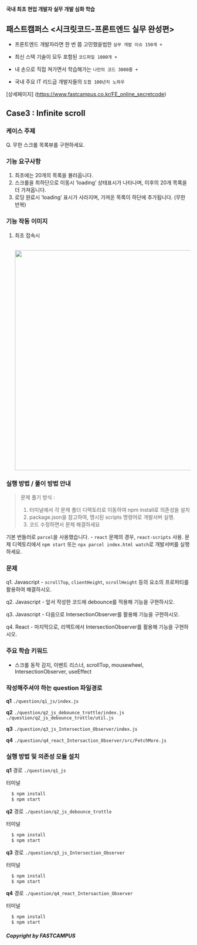 #### 국내 최초 현업 개발자 실무 개발 심화 학습 
## 패스트캠퍼스 <시크릿코드-프론트엔드 실무 완성편>


- 프론트엔드 개발자라면 한 번 쯤 고민했을법한 `실무 개발 이슈 150개 +` 

- 최신 스택 기술이 모두 포함된 `코드파일 1000개 +`

- 내 손으로 직접 쳐가면서 학습해가는 `나만의 코드 3000줄 +`

- 국내 주요 IT 리드급 개발자들의 `도합 100년치 노하우`

[상세페이지] (https://www.fastcampus.co.kr/FE_online_secretcode)


## Case3 : Infinite scroll


### 케이스 주제
Q. 무한 스크롤 목록뷰를 구현하세요.


### 기능 요구사항
1. 최초에는 20개의 목록을 불러옵니다.
2. 스크롤을 최하단으로 이동시 ‘loading’ 상태표시가 나타나며, 이후의 20개 목록을 더 가져옵니다.
3. 로딩 완료시 ‘loading’ 표시가 사라지며, 가져온 목록이 하단에 추가됩니다. (무한 반복)


### 기능 작동 이미지
1. 최초 접속시

   <br/>
   <img width="600px" src="./example_image.gif"/>


### 실행 방법 / 풀이 방법 안내
> 문제 풀기 방식 :
>
> 
> 1. 터미널에서 각 문제 폴더 디렉토리로 이동하여 npm install로 의존성을 설치
> 2. package.json을 참고하여, 명시된 scripts 명령어로 개발서버 실행.
> 3. 코드 수정하면서 문제 해결하세요

기본 번들러로 `parcel`을 사용했습니다. - `react` 문제의 경우, `react-scripts` 사용. 문제 디렉토리에서 `npm start` 또는 `npx parcel index.html watch`로 개발서버를 실행하세요.


### 문제
q1. Javascript - `scrollTop`, `clientHeight`, `scrollHeight` 등의 요소의 프로퍼티를 활용하여 해결하시오.

q2. Javascript - 앞서 작성한 코드에 debounce를 적용해 기능을 구현하시오.

q3. Javascript - 다음으로 IntersectionObserver를 활용해 기능을 구현하시오.

q4. React - 마지막으로, 리액트에서 IntersectionObserver를 활용해 기능을 구현하시오.


### 주요 학습 키워드
- 스크롤 동작 감지, 이벤트 리스너, scrollTop, mousewheel, IntersectionObserver, useEffect


### 작성해주셔야 하는 question 파일경로
**q1**
`./question/q1_js/index.js`

**q2**
`./question/q2_js_debounce_trottle/index.js`
`./question/q2_js_debounce_trottle/util.js`

**q3**
`./question/q3_js_Intersection_Observer/index.js`

**q4**
`./question/q4_react_Intersaction_Observer/src/FetchMore.js`


### 실행 방법 및 의존성 모듈 설치
**q1**
경로
`./question/q1_js`

터미널
```bash
  $ npm install
  $ npm start
```


**q2**
경로
`./question/q2_js_debounce_trottle`

터미널
```bash
  $ npm install
  $ npm start
```

**q3**
경로
`./question/q3_js_Intersection_Observer`

터미널
```bash
  $ npm install
  $ npm start
```

**q4**
경로
`./question/q4_react_Intersaction_Observer`

터미널
```bash
  $ npm install
  $ npm start
```



##### Copyright by FASTCAMPUS